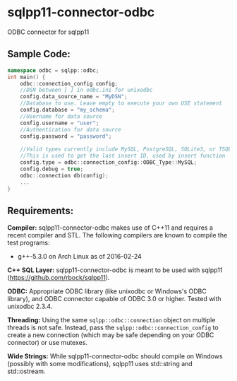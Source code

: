 sqlpp11-connector-odbc
======================
ODBC connector for sqlpp11

Sample Code:
------------
```C++
namespace odbc = sqlpp::odbc;
int main() {
 	odbc::connection_config config;
 	//DSN between [ ] in odbc.ini for unixodbc
 	config.data_source_name = "MyDSN";
 	//Database to use. Leave empty to execute your own USE statement
	config.database = "my_schema";
	//Username for data source
	config.username = "user";
	//Authentication for data source
	config.password = "password";
	
	//Valid types currently include MySQL, PostgreSQL, SQLite3, or TSQL
	//This is used to get the last insert ID, used by insert function
	config.type = odbc::connection_config::ODBC_Type::MySQL;
	config.debug = true;
	odbc::connection db(config);
	...
}
```

Requirements:
-------------
__Compiler:__
sqlpp11-connector-odbc makes use of C++11 and requires a recent compiler and STL. The following compilers are known to compile the test programs:
  * g++-5.3.0 on Arch Linux as of 2016-02-24

__C++ SQL Layer:__
sqlpp11-connector-odbc is meant to be used with sqlpp11 (https://github.com/rbock/sqlpp11).

__ODBC:__
Appropriate ODBC library (like unixodbc or Windows's ODBC library), and ODBC connector capable of ODBC 3.0 or higher. Tested with unixodbc 2.3.4.

__Threading:__
Using the same `sqlpp::odbc::connection` object on multiple threads is not safe. Instead, pass the `sqlpp::odbc::connection_config` to create a new connection (which may be safe depending on your ODBC connector) or use mutexes.

__Wide Strings:__
While sqlpp11-connector-odbc should compile on Windows (possibly with some modifications), sqlpp11 uses std::string and std::ostream.
